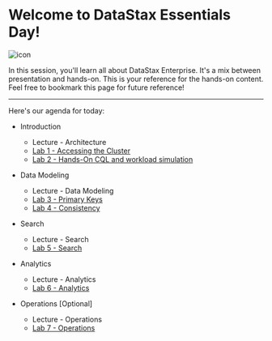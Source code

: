 Welcome to DataStax Essentials Day!
===================
![icon](http://i.imgur.com/FoIOBlt.png)

In this session, you'll learn all about DataStax Enterprise. It's a mix between presentation and hands-on. This is your reference for the hands-on content. Feel free to bookmark this page for future reference!

----------


Here's our agenda for today:

* Introduction
  * Lecture - Architecture
  * [Lab 1 - Accessing the Cluster](./labs/Lab%201%20-%20Accessing%20the%20Cluster.md)
  * [Lab 2 - Hands-On CQL and workload simulation](./labs/Lab%202%20-%20Hands%20On%20DSE%20CQL.md)


* Data Modeling
  * Lecture - Data Modeling
  * [Lab 3 - Primary Keys](./labs/Lab%203%20-%20Primary%20Keys.md)
  * [Lab 4 - Consistency](./labs/Lab%204%20-%20Consistency.md)  


* Search
    * Lecture - Search
    * [Lab 5 - Search](./labs/Lab%205%20-%20Search.md)  


* Analytics
    * Lecture - Analytics
    * [Lab 6 - Analytics](./labs/Lab%206%20-%20Analytics.md)  


* Operations [Optional]
    * Lecture - Operations
    * [Lab 7 - Operations](./labs/Lab%208%20-%20Operations.md)

